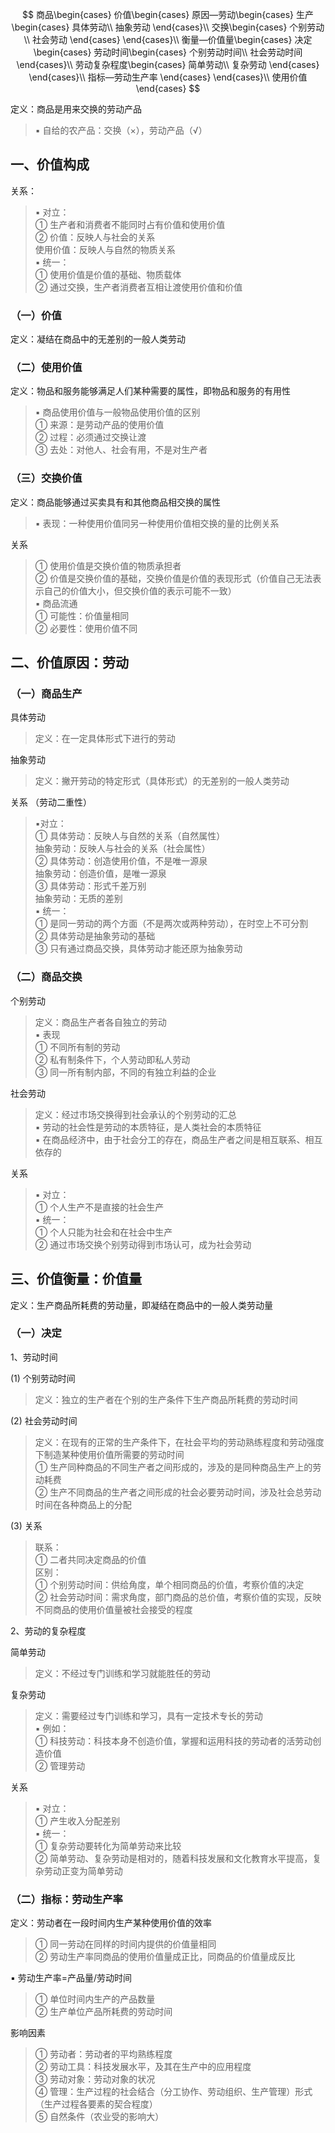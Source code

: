 

$$
商品\begin{cases} 价值\begin{cases} 原因—劳动\begin{cases} 生产\begin{cases} 具体劳动\\ 抽象劳动 \end{cases}\\ 交换\begin{cases} 个别劳动\\ 社会劳动 \end{cases} \end{cases}\\ 衡量—价值量\begin{cases} 决定\begin{cases} 劳动时间\begin{cases} 个别劳动时间\\ 社会劳动时间 \end{cases}\\ 劳动复杂程度\begin{cases} 简单劳动\\ 复杂劳动 \end{cases} \end{cases}\\ 指标—劳动生产率 \end{cases} \end{cases}\\ 使用价值 \end{cases}
$$



定义：商品是用来交换的劳动产品
> ▪ 自给的农产品：交换（×），劳动产品（√）

## 一、价值构成

关系：
> ▪ 对立：  
> ① 生产者和消费者不能同时占有价值和使用价值  
> ② 价值：反映人与社会的关系  
> 使用价值：反映人与自然的物质关系  
> ▪ 统一：  
> ① 使用价值是价值的基础、物质载体  
> ② 通过交换，生产者消费者互相让渡使用价值和价值

### （一）价值

定义：凝结在商品中的无差别的一般人类劳动

### （二）使用价值

定义：物品和服务能够满足人们某种需要的属性，即物品和服务的有用性
> ▪ 商品使用价值与一般物品使用价值的区别  
> ① 来源：是劳动产品的使用价值  
> ② 过程：必须通过交换让渡  
> ③ 去处：对他人、社会有用，不是对生产者

### （三）交换价值

定义：商品能够通过买卖具有和其他商品相交换的属性
> ▪ 表现：一种使用价值同另一种使用价值相交换的量的比例关系

关系
> ① 使用价值是交换价值的物质承担者  
> ② 价值是交换价值的基础，交换价值是价值的表现形式（价值自己无法表示自己的价值大小，但交换价值的表示可能不一致）  
> ▪ 商品流通  
> ① 可能性：价值量相同  
> ② 必要性：使用价值不同

## 二、价值原因：劳动

### （一）商品生产

具体劳动
> 定义：在一定具体形式下进行的劳动

抽象劳动
> 定义：撇开劳动的特定形式（具体形式）的无差别的一般人类劳动

关系 （劳动二重性）
> ▪对立：  
> ① 具体劳动：反映人与自然的关系（自然属性）  
> 抽象劳动：反映人与社会的关系（社会属性）  
> ② 具体劳动：创造使用价值，不是唯一源泉  
> 抽象劳动：创造价值，是唯一源泉  
> ③ 具体劳动：形式千差万别  
> 抽象劳动：无质的差别  
> ▪ 统一：  
> ① 是同一劳动的两个方面（不是两次或两种劳动），在时空上不可分割  
> ② 具体劳动是抽象劳动的基础  
> ③ 只有通过商品交换，具体劳动才能还原为抽象劳动

### （二）商品交换

个别劳动
> 定义：商品生产者各自独立的劳动  
> ▪ 表现  
> ① 不同所有制的劳动  
> ② 私有制条件下，个人劳动即私人劳动  
> ③ 同一所有制内部，不同的有独立利益的企业

社会劳动
> 定义：经过市场交换得到社会承认的个别劳动的汇总  
> ▪ 劳动的社会性是劳动的本质特征，是人类社会的本质特征  
> ▪ 在商品经济中，由于社会分工的存在，商品生产者之间是相互联系、相互依存的

关系
> ▪ 对立：  
> ① 个人生产不是直接的社会生产  
> ▪ 统一：  
> ① 个人只能为社会和在社会中生产  
> ② 通过市场交换个别劳动得到市场认可，成为社会劳动

## 三、价值衡量：价值量

定义：生产商品所耗费的劳动量，即凝结在商品中的一般人类劳动量

### （一）决定

1、劳动时间

(1) 个别劳动时间
> 定义：独立的生产者在个别的生产条件下生产商品所耗费的劳动时间

(2) 社会劳动时间
> 定义：在现有的正常的生产条件下，在社会平均的劳动熟练程度和劳动强度下制造某种使用价值所需要的劳动时间  
> ① 生产同种商品的不同生产者之间形成的，涉及的是同种商品生产上的劳动耗费  
> ② 生产不同商品的生产者之间形成的社会必要劳动时间，涉及社会总劳动时间在各种商品上的分配

(3) 关系
> 联系：  
> ① 二者共同决定商品的价值  
> 区别：  
> ① 个别劳动时间：供给角度，单个相同商品的价值，考察价值的决定  
> ② 社会劳动时间：需求角度，部门商品的总价值，考察价值的实现，反映不同商品的使用价值量被社会接受的程度

2、劳动的复杂程度

简单劳动
> 定义：不经过专门训练和学习就能胜任的劳动

复杂劳动
> 定义：需要经过专门训练和学习，具有一定技术专长的劳动  
> ▪ 例如：  
> ① 科技劳动：科技本身不创造价值，掌握和运用科技的劳动者的活劳动创造价值  
> ② 管理劳动

关系
> ▪ 对立：  
> ① 产生收入分配差别  
> ▪ 统一：  
> ① 复杂劳动要转化为简单劳动来比较  
> ② 简单劳动、复杂劳动是相对的，随着科技发展和文化教育水平提高，复杂劳动正变为简单劳动

### （二）指标：劳动生产率

定义：劳动者在一段时间内生产某种使用价值的效率
> ① 同一劳动在同样的时间内提供的价值量相同  
> ② 劳动生产率同商品的使用价值量成正比，同商品的价值量成反比

▪ 劳动生产率=产品量/劳动时间
> ① 单位时间内生产的产品数量  
> ② 生产单位产品所耗费的劳动时间

影响因素
> ① 劳动者：劳动者的平均熟练程度  
> ② 劳动工具：科技发展水平，及其在生产中的应用程度  
> ③ 劳动对象：劳动对象的状况  
> ④ 管理：生产过程的社会结合（分工协作、劳动组织、生产管理）形式（生产过程各要素的契合程度）  
> ⑤ 自然条件（农业受的影响大）




